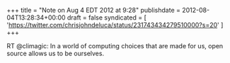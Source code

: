 +++
title = "Note on Aug 4 EDT 2012 at 9:28"
publishdate = 2012-08-04T13:28:34+00:00
draft = false
syndicated = [ 'https://twitter.com/chrisjohndeluca/status/231743434279510000?s=20' ]
+++

RT @climagic: In a world of computing choices that are made for us, open source allows us to be ourselves.
